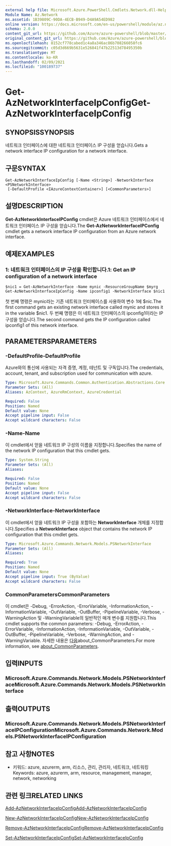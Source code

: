 ```yaml
---
external help file: Microsoft.Azure.PowerShell.Cmdlets.Network.dll-Help.xml
Module Name: Az.Network
ms.assetid: 1B39809C-90DA-4ECB-B949-D4A9A54ED982
online version: https://docs.microsoft.com/en-us/powershell/module/az.network/get-aznetworkinterfaceipconfig
schema: 2.0.0
content_git_url: https://github.com/Azure/azure-powershell/blob/master/src/Network/Network/help/Get-AzNetworkInterfaceIpConfig.md
original_content_git_url: https://github.com/Azure/azure-powershell/blob/master/src/Network/Network/help/Get-AzNetworkInterfaceIpConfig.md
ms.openlocfilehash: 8152cf778cabed1c4a8a346ac86b708266058fc6
ms.sourcegitcommit: c05d3d669b5631e526841f47b22513d78495350b
ms.translationtype: MT
ms.contentlocale: ko-KR
ms.lasthandoff: 02/09/2021
ms.locfileid: "100189737"
---
```

# <span data-ttu-id="4ac31-101">Get-AzNetworkInterfaceIpConfig</span><span class="sxs-lookup"><span data-stu-id="4ac31-101">Get-AzNetworkInterfaceIpConfig</span></span>

## <span data-ttu-id="4ac31-102">SYNOPSIS</span><span class="sxs-lookup"><span data-stu-id="4ac31-102">SYNOPSIS</span></span>
<span data-ttu-id="4ac31-103">네트워크 인터페이스에 대한 네트워크 인터페이스 IP 구성을 얻습니다.</span><span class="sxs-lookup"><span data-stu-id="4ac31-103">Gets a network interface IP configuration for a network interface.</span></span>

## <span data-ttu-id="4ac31-104">구문</span><span class="sxs-lookup"><span data-stu-id="4ac31-104">SYNTAX</span></span>

```
Get-AzNetworkInterfaceIpConfig [-Name <String>] -NetworkInterface <PSNetworkInterface>
 [-DefaultProfile <IAzureContextContainer>] [<CommonParameters>]
```

## <span data-ttu-id="4ac31-105">설명</span><span class="sxs-lookup"><span data-stu-id="4ac31-105">DESCRIPTION</span></span>
<span data-ttu-id="4ac31-106">**Get-AzNetworkInterfaceIPConfig** cmdlet은 Azure 네트워크 인터페이스에서 네트워크 인터페이스 IP 구성을 얻습니다.</span><span class="sxs-lookup"><span data-stu-id="4ac31-106">The **Get-AzNetworkInterfaceIPConfig** cmdlet gets a network interface IP configuration from an Azure network interface.</span></span>

## <span data-ttu-id="4ac31-107">예제</span><span class="sxs-lookup"><span data-stu-id="4ac31-107">EXAMPLES</span></span>

### <span data-ttu-id="4ac31-108">1: 네트워크 인터페이스의 IP 구성을 확인합니다.</span><span class="sxs-lookup"><span data-stu-id="4ac31-108">1: Get an IP configuration of a network interface</span></span>
```
$nic1 = Get-AzNetworkInterface -Name mynic -ResourceGroupName $myrg
Get-AzNetworkInterfaceIpConfig -Name ipconfig1 -NetworkInterface $nic1
```

<span data-ttu-id="4ac31-109">첫 번째 명령은 mynic라는 기존 네트워크 인터페이스를 사용하여 변수 1에 $nic.</span><span class="sxs-lookup"><span data-stu-id="4ac31-109">The first command gets an existing network interface called mynic and stores it in the variable $nic1.</span></span> <span data-ttu-id="4ac31-110">두 번째 명령은 이 네트워크 인터페이스의 ipconfig1이라는 IP 구성을 얻습니다.</span><span class="sxs-lookup"><span data-stu-id="4ac31-110">The second command gets the IP configuration called ipconfig1 of this network interface.</span></span>
    

## <span data-ttu-id="4ac31-111">PARAMETERS</span><span class="sxs-lookup"><span data-stu-id="4ac31-111">PARAMETERS</span></span>

### <span data-ttu-id="4ac31-112">-DefaultProfile</span><span class="sxs-lookup"><span data-stu-id="4ac31-112">-DefaultProfile</span></span>
<span data-ttu-id="4ac31-113">Azure와의 통신에 사용되는 자격 증명, 계정, 테넌트 및 구독입니다.</span><span class="sxs-lookup"><span data-stu-id="4ac31-113">The credentials, account, tenant, and subscription used for communication with azure.</span></span>

```yaml
Type: Microsoft.Azure.Commands.Common.Authentication.Abstractions.Core.IAzureContextContainer
Parameter Sets: (All)
Aliases: AzContext, AzureRmContext, AzureCredential

Required: False
Position: Named
Default value: None
Accept pipeline input: False
Accept wildcard characters: False
```

### <span data-ttu-id="4ac31-114">-Name</span><span class="sxs-lookup"><span data-stu-id="4ac31-114">-Name</span></span>
<span data-ttu-id="4ac31-115">이 cmdlet에서 얻을 네트워크 IP 구성의 이름을 지정합니다.</span><span class="sxs-lookup"><span data-stu-id="4ac31-115">Specifies the name of the network IP configuration that this cmdlet gets.</span></span>

```yaml
Type: System.String
Parameter Sets: (All)
Aliases:

Required: False
Position: Named
Default value: None
Accept pipeline input: False
Accept wildcard characters: False
```

### <span data-ttu-id="4ac31-116">-NetworkInterface</span><span class="sxs-lookup"><span data-stu-id="4ac31-116">-NetworkInterface</span></span>
<span data-ttu-id="4ac31-117">이 cmdlet에서 얻을 네트워크 IP 구성을 포함하는 **NetworkInterface** 개체를 지정합니다.</span><span class="sxs-lookup"><span data-stu-id="4ac31-117">Specifies a **NetworkInterface** object that contains the network IP configuration that this cmdlet gets.</span></span>

```yaml
Type: Microsoft.Azure.Commands.Network.Models.PSNetworkInterface
Parameter Sets: (All)
Aliases:

Required: True
Position: Named
Default value: None
Accept pipeline input: True (ByValue)
Accept wildcard characters: False
```

### <span data-ttu-id="4ac31-118">CommonParameters</span><span class="sxs-lookup"><span data-stu-id="4ac31-118">CommonParameters</span></span>
<span data-ttu-id="4ac31-119">이 cmdlet은 -Debug, -ErrorAction, -ErrorVariable, -InformationAction, -InformationVariable, -OutVariable, -OutBuffer, -PipelineVariable, -Verbose, -WarningAction 및 -WarningVariable의 일반적인 매개 변수를 지원합니다.</span><span class="sxs-lookup"><span data-stu-id="4ac31-119">This cmdlet supports the common parameters: -Debug, -ErrorAction, -ErrorVariable, -InformationAction, -InformationVariable, -OutVariable, -OutBuffer, -PipelineVariable, -Verbose, -WarningAction, and -WarningVariable.</span></span> <span data-ttu-id="4ac31-120">자세한 내용은 [다음](http://go.microsoft.com/fwlink/?LinkID=113216)about_CommonParameters.</span><span class="sxs-lookup"><span data-stu-id="4ac31-120">For more information, see [about_CommonParameters](http://go.microsoft.com/fwlink/?LinkID=113216).</span></span>

## <span data-ttu-id="4ac31-121">입력</span><span class="sxs-lookup"><span data-stu-id="4ac31-121">INPUTS</span></span>

### <span data-ttu-id="4ac31-122">Microsoft.Azure.Commands.Network.Models.PSNetworkInterface</span><span class="sxs-lookup"><span data-stu-id="4ac31-122">Microsoft.Azure.Commands.Network.Models.PSNetworkInterface</span></span>

## <span data-ttu-id="4ac31-123">출력</span><span class="sxs-lookup"><span data-stu-id="4ac31-123">OUTPUTS</span></span>

### <span data-ttu-id="4ac31-124">Microsoft.Azure.Commands.Network.Models.PSNetworkInterfaceIPConfiguration</span><span class="sxs-lookup"><span data-stu-id="4ac31-124">Microsoft.Azure.Commands.Network.Models.PSNetworkInterfaceIPConfiguration</span></span>

## <span data-ttu-id="4ac31-125">참고 사항</span><span class="sxs-lookup"><span data-stu-id="4ac31-125">NOTES</span></span>
* <span data-ttu-id="4ac31-126">키워드: azure, azurerm, arm, 리소스, 관리, 관리자, 네트워크, 네트워킹</span><span class="sxs-lookup"><span data-stu-id="4ac31-126">Keywords: azure, azurerm, arm, resource, management, manager, network, networking</span></span>

## <span data-ttu-id="4ac31-127">관련 링크</span><span class="sxs-lookup"><span data-stu-id="4ac31-127">RELATED LINKS</span></span>

[<span data-ttu-id="4ac31-128">Add-AzNetworkInterfaceIpConfig</span><span class="sxs-lookup"><span data-stu-id="4ac31-128">Add-AzNetworkInterfaceIpConfig</span></span>](./Add-AzNetworkInterfaceIpConfig.md)

[<span data-ttu-id="4ac31-129">New-AzNetworkInterfaceIpConfig</span><span class="sxs-lookup"><span data-stu-id="4ac31-129">New-AzNetworkInterfaceIpConfig</span></span>](./New-AzNetworkInterfaceIpConfig.md)

[<span data-ttu-id="4ac31-130">Remove-AzNetworkInterfaceIpConfig</span><span class="sxs-lookup"><span data-stu-id="4ac31-130">Remove-AzNetworkInterfaceIpConfig</span></span>](./Remove-AzNetworkInterfaceIpConfig.md)

[<span data-ttu-id="4ac31-131">Set-AzNetworkInterfaceIpConfig</span><span class="sxs-lookup"><span data-stu-id="4ac31-131">Set-AzNetworkInterfaceIpConfig</span></span>](./Set-AzNetworkInterfaceIpConfig.md)


